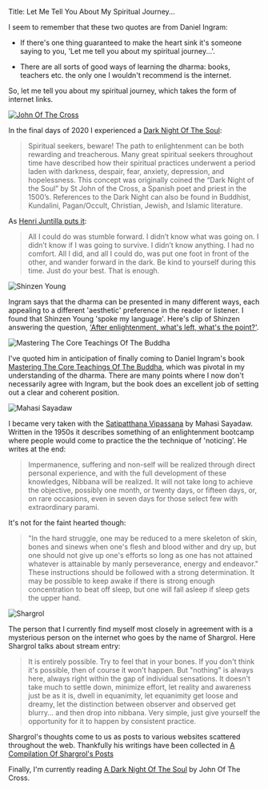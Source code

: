 Title: Let Me Tell You About My Spiritual Journey...

I seem to remember that these two quotes are from Daniel Ingram:

* If there's one thing guaranteed to make the heart sink it's someone saying to you,
'Let me tell you about my spiritual journey...'.

* There are all sorts of good ways of learning the dharma: books, teachers etc. the
  only one I wouldn't recommend is the internet.

So, let me tell you about my spiritual journey, which takes the form of internet links.

[![John Of The Cross](https://upload.wikimedia.org/wikipedia/commons/e/e3/JohnCross.jpg)](https://commons.wikimedia.org/wiki/File:JohnCross.jpg#/media/File:JohnCross.jpg)

In the final days of 2020 I experienced a
[Dark Night Of The Soul](https://ronyabanks.com/the-meditators-dark-night-of-the-soul/): 

> Spiritual seekers, beware! The path to enlightenment can be both rewarding and
> treacherous. Many great spiritual seekers throughout time have described how their
> spiritual practices underwent a period laden with darkness, despair, fear, anxiety,
> depression, and hopelessness. This concept was originally coined the “Dark Night of
> the Soul” by St John of the Cross, a Spanish poet and priest in the 1500’s.
> References to the Dark Night can also be found in Buddhist, Kundalini, Pagan/Occult,
> Christian, Jewish, and Islamic literature.

As [Henri Juntilla puts it](https://www.wakeupcloud.com/dark-night-of-the-soul/):

> All I could do was stumble forward. I didn’t know what was going on. I didn’t know if
> I was going to survive. I didn’t know anything. I had no comfort. All I did, and all
> I could do, was put one foot in front of the other, and wander forward in the dark.
> Be kind to yourself during this time. Just do your best. That is enough.

![Shinzen Young](https://i.ytimg.com/vi/whnGgq4O3jM/hqdefault.jpg)

Ingram says that the dharma can be presented in many different ways, each appealing to
a different 'aesthetic' preference in the reader or listener. I found that Shinzen Young
'spoke my language'. Here's clip of Shinzen answering the question, ['After enlightenment, what's left, what's the point?'](https://www.youtube.com/watch?v=ptkH0uK1uXM).

![Mastering The Core Teachings Of The Buddha](https://www.mctb.org/wp-content/uploads/2018/05/BookCoverSM.jpg)

I've quoted him in anticipation of finally coming to Daniel Ingram's book
[Mastering The Core Teachings Of The Buddha](https://www.mctb.org/), which was pivotal
in my understanding of the dharma. There are many points where I now don't necessarily
agree with Ingram, but the book does an excellent job of setting out a clear and
coherent position.

![Mahasi Sayadaw](https://upload.wikimedia.org/wikipedia/commons/thumb/0/0f/Mahasi_Sayadaw.jpg/174px-Mahasi_Sayadaw.jpg)

I became very taken with the [Satipatthana Vipassana](https://www.accesstoinsight.org/lib/authors/mahasi/wheel370.html) by Mahasi Sayadaw. Written in the 1950s it describes
something of an enlightenment bootcamp where people would come to practice the the
technique of 'noticing'. He writes at the end:

> Impermanence, suffering and non-self will be realized through direct personal
> experience, and with the full development of these knowledges, Nibbana will be
> realized. It will not take long to achieve the objective, possibly one month, or
> twenty days, or fifteen days, or, on rare occasions, even in seven days for those
> select few with extraordinary parami.

It's not for the faint hearted though:

> "In the hard struggle, one may be reduced to a mere skeleton of skin, bones and
> sinews when one's flesh and blood wither and dry up, but one should not give up one's
> efforts so long as one has not attained whatever is attainable by manly perseverance,
> energy and endeavor." These instructions should be followed with a strong
> determination. It may be possible to keep awake if there is strong enough
> concentration to beat off sleep, but one will fall asleep if sleep gets the upper
> hand.

![Shargrol](http://icons.iconarchive.com/icons/custom-icon-design/silky-line-user/512/user-2-icon.png)

The person that I currently find myself most closely in agreement with is a
mysterious person on the internet who goes by the name of Shargrol. Here Shargrol talks
about stream entry:

> It is entirely possible. Try to feel that in your bones. If you don't think it's
> possible, then of course it won't happen. But "nothing" is always here, always right
> within the gap of individual sensations. It doesn't take much to settle down,
> minimize effort, let reality and awareness just be as it is, dwell in equanimity, let
> equanimity get loose and dreamy, let the distinction between observer and observed
> get blurry... and then drop into nibbana. Very simple, just give yourself the
> opportunity for it to happen by consistent practice.

Shargrol's thoughts come to us as posts to various websites scattered throughout the
web. Thankfully his writings have been collected in
[A Compilation Of Shargrol's Posts](https://shargrolpostscompilation.blogspot.com/p/blog-page.html)

Finally, I'm currently reading
[A Dark Night Of The Soul](https://en.wikisource.org/wiki/The_Dark_Night_of_the_Soul_\(Peers_translation\)) by John Of The Cross.
